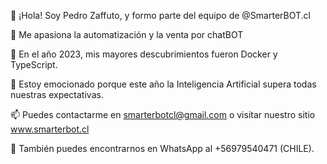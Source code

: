👋 ¡Hola! Soy Pedro Zaffuto, y formo parte del equipo de @SmarterBOT.cl

👀 Me apasiona la automatización y la venta por chatBOT

🌱 En el año 2023, mis mayores descubrimientos fueron Docker y TypeScript.

💞️ Estoy emocionado porque este año la Inteligencia Artificial supera todas nuestras expectativas.

📫 Puedes contactarme en smarterbotcl@gmail.com o visitar nuestro sitio www.smarterbot.cl

🤖 También puedes encontrarnos en WhatsApp al +56979540471 (CHILE).

